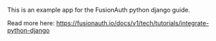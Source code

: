 This is an example app for the FusionAuth python django guide.

Read more here: https://fusionauth.io/docs/v1/tech/tutorials/integrate-python-django
